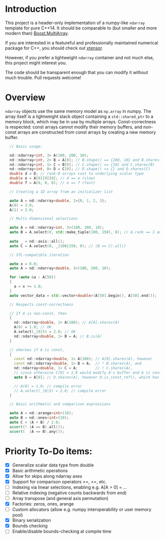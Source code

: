 # Introduction


This project is a header-only implementation of a numpy-like `ndarray` template for pure C++14. It should be comparable to (but smaller and more modern than) [Boost.MultiArray](https://www.boost.org/doc/libs/1_68_0/libs/multi_array/doc/index.html).


If you are interested in a featureful and professionally maintained numerical package for C++, you should check out [xtensor](https://github.com/QuantStack/xtensor).


However, if you prefer a lightweight `ndarray` container and not much else, this project might interest you.


The code should be transparent enough that you can modify it without much trouble. Pull requests welcome!


# Overview

`ndarray` objects use the same memory model as `np.array` in numpy. The array itself is a lightweight stack object containing a `std::shared_ptr` to a memory block, which may be in use by multiple arrays. Const-correctness is respected: const arrays cannot modify their memory buffers, and non-const arrays are constructed from const arrays by creating a new memory buffer.


```c++
  // Basic usage:

  nd::ndarray<int, 3> A(100, 200, 10);
  nd::ndarray<int, 2> B = A[0]; // B.shape() == {200, 10} and B.shares(A)
  nd::ndarray<int, 1> C = B[0]; // C.shape() == {10} and C.shares(B)
  nd::ndarray<int, 0> D = C[0]; // D.shape() == {} and D.shares(C)
  double d = D; // rank-0 arrays cast to underlying scalar type
  double e = A[0][0][0]; // d == e (slow)
  double f = A(0, 0, 0); // e == f (fast)
```


```c++
  // Creating a 1D array from an initializer list

  auto A = nd::ndarray<double, 1>{0, 1, 2, 3};
  A(0) = 3.0;
  A(1) = 2.0;
```


```c++
  // Multi-dimensional selections

  auto A = nd::ndarray<int, 3>(100, 200, 10);
  auto B = A.select(0, std::make_tuple(100, 150), 0); // A.rank == 1 and A.shares(B)
  
  auto _ = nd::axis::all();
  auto C = A.select(0, _|100|150, 0); // (B == C).all()
```


```c++
  // STL-compatible iteration

  auto x = 0.0;
  auto A = nd::ndarray<double, 3>(100, 200, 10);

  for (auto &a : A[50])
  {
    a = x += 1.0;
  }
  auto vector_data = std::vector<double>(A[50].begin(), A[50].end());
```


```c++
  // Respects const-correctness

  // If A is non-const, then
  {
    nd::ndarray<double, 1> A(100); // A[0].shares(A)
    A(0) = 1.0; // OK
    A.select(_|0|5) = 2.0; // OK
    nd::ndarray<double, 1> B = A; // B.is(A)
  }

  // whereas if A is const,
  {
    const nd::ndarray<double, 1> A(100); // A[0].shares(A), however
    const nd::ndarray<double, 1> B = A;  // ! B.shares(A), and
    nd::ndarray<double, 1> C = A;        // ! C.shares(A),
    // since otherwise C[0] = 1.0 would modify A's buffer and A is const.
    auto D = A[0]; // D.shares(A), however D.is_const_ref(), which has only const methods.

    // A(0) = 1.0; // compile error
    // A.select(_|0|5) = 2.0; // compile error
  }
```


```c++
  // Basic arithmetic and comparison expressions

  auto A = nd::arange<int>(10);
  auto B = nd::ones<int>(10);
  auto C = (A + B) / 2.0;
  assert(! (A == B).all());
  assert(  (A == B).any());
```


# Priority To-Do items:
- [x] Generalize scalar data type from double
- [x] Basic arithmetic operations
- [x] Allow for skips along ndarray axes
- [x] Support for comparison operators >=, <=, etc.
- [ ] Indexing via linear selections, enabling e.g. A[A > 0] = ...
- [ ] Relative indexing (negative counts backwards from end)
- [ ] Array transpose (and general axis permutation)
- [x] Factories: zeros, ones, arange
- [ ] Custom allocators (allow e.g. numpy interoperability or user memory pool)
- [x] Binary serialization
- [x] Bounds checking
- [ ] Enable/disable bounds-checking at compile time
